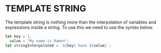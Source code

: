 # TEMPLATE STRING

The template string is nothing more than the interpolation of variables and expressions inside a string.
To use this we need to use the syntax below.

```js
let key = 1,
  value = "My name is Ramon";
let stringInterpolated = `${key} have ${value}`;
```
